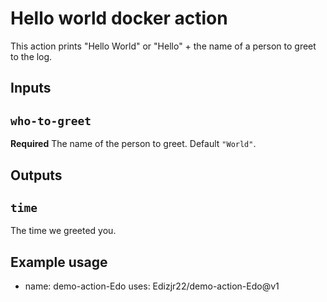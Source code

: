 # Hello world docker action

This action prints "Hello World" or "Hello" + the name of a person to greet to the log.

## Inputs 

## `who-to-greet`

**Required** The name of the person to greet. Default `"World"`.

## Outputs

## `time` 

The time we greeted you.

## Example usage

- name: demo-action-Edo
uses: Edizjr22/demo-action-Edo@v1
            

